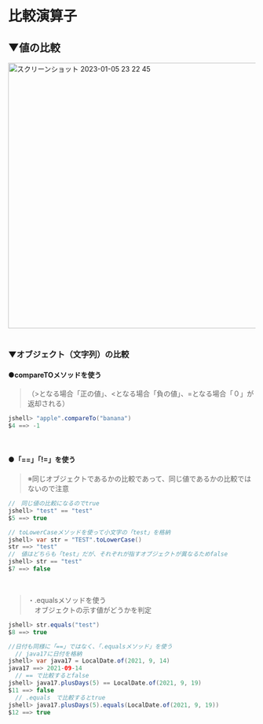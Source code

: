 # 比較演算子

## ▼値の比較
<img width="540" alt="スクリーンショット 2023-01-05 23 22 45" src="https://user-images.githubusercontent.com/81621944/210802196-da777bb7-bdde-40ca-9c18-83cddbeedfbe.png"><br>
<br>

### ▼オブジェクト（文字列）の比較
#### ●compareTOメソッドを使う
>（>となる場合「正の値」、<となる場合「負の値」、=となる場合「０」が返却される）<br>
```java
jshell> "apple".compareTo("banana")
$4 ==> -1
```
<br>

#### ●「==」「!=」を使う
>※同じオブジェクトであるかの比較であって、同じ値であるかの比較ではないので注意<br>
```java
//　同じ値の比較になるのでtrue
jshell> "test" == "test"
$5 ==> true

// toLowerCaseメソッドを使って小文字の「test」を格納
jshell> var str = "TEST".toLowerCase()
str ==> "test"
//　値はどちらも「test」だが、それぞれが指すオブジェクトが異なるためfalse
jshell> str == "test"
$7 ==> false
```
<br>

>・.equalsメソッドを使う<br>
>　オブジェクトの示す値がどうかを判定<br>
```java
jshell> str.equals("test")
$8 ==> true

//日付も同様に「==」ではなく、「.equalsメソッド」を使う
  // java17に日付を格納
jshell> var java17 = LocalDate.of(2021, 9, 14)
java17 ==> 2021-09-14
  // == で比較するとfalse
jshell> java17.plusDays(5) == LocalDate.of(2021, 9, 19)
$11 ==> false
  // .equals　で比較するとtrue
jshell> java17.plusDays(5).equals(LocalDate.of(2021, 9, 19))
$12 ==> true

```
<br>
